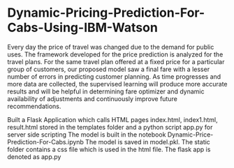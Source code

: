 # Dynamic-Pricing-Prediction-For-Cabs-Using-IBM-Watson

Every day the price of travel was changed due to the demand for public uses. The framework developed for the price prediction is analyzed for the travel plans. For the same travel plan offered at a fixed price for a particular group of customers, our proposed model saw a final fare with a lesser number of errors in predicting customer planning. As time progresses and more data are collected, the supervised learning will produce more accurate results and will be helpful in determining fare optimizer and dynamic availability of adjustments and continuously improve future recommendations.

Built a Flask Application which calls HTML pages index.html, index1.html, result.html stored in the templates folder and a python script app.py for server side scripting
The model is built in the notebook Dynamic-Price-Prediction-For-Cabs.ipynb
The model is saved in model.pkl.
The static folder contains a css file which is used in the html file.
The flask app is denoted as app.py
